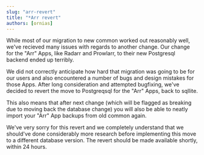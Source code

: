 ```yaml
---
slug: "arr-revert"
title: "*Arr revert"
authors: [ornias]
---
```


While most of our migration to new common worked out reasonably well, we've recieved many issues with regards to another change.
Our change for the "Arr" Apps, like Radarr and Prowlarr, to their new Postgresql backend ended up terribly.

We did not correctly anticipate how hard that migration was going to be for our users and also encountered a number of bugs and design mistakes for those Apps.
After long consideration and attempted bugfixing, we've decided to revert the move to Postgreqsql for the "Arr" Apps, back to sqllite.

This also means that after next change (which will be flagged as breaking due to moving back the database change) you will also be able to neatly import your "Arr" App backups from old common again.

We've very sorry for this revert and we completely understand that we should've done considerably more research before implementing this move to a different database version.
The revert should be made available shortly, within 24 hours.